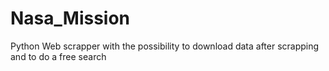 # Nasa_Mission
Python Web scrapper with the possibility to download data after scrapping and to do a free search 
